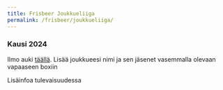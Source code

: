 ```yaml
---
title: Frisbeer Joukkueliiga
permalink: /frisbeer/joukkueliiga/
---
```


### Kausi 2024

Ilmo auki [täällä](https://docs.google.com/spreadsheets/d/1ThqpVVsVWei7kKzvdjb15ujYaTsx0MGT-zia95lBpEU/edit?usp=drivesdk).
Lisää joukkueesi nimi ja sen jäsenet vasemmalla olevaan vapaaseen boxiin

Lisäinfoa tulevaisuudessa
